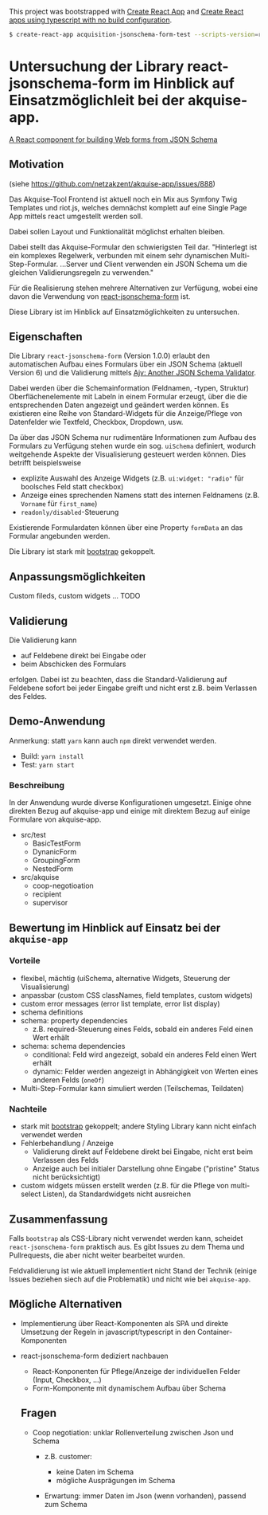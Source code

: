 This project was bootstrapped with [Create React App](https://github.com/facebookincubator/create-react-app) and 
[Create React apps using typescript with no build configuration](https://github.com/wmonk/create-react-app-typescript).

```sh
$ create-react-app acquisition-jsonschema-form-test --scripts-version=react-scripts-ts
```

# Untersuchung der Library react-jsonschema-form im Hinblick auf Einsatzmöglichleit bei der akquise-app.

[A React component for building Web forms from JSON Schema](https://github.com/mozilla-services/react-jsonschema-form)

## Motivation

(siehe https://github.com/netzakzent/akquise-app/issues/888)

Das Akquise-Tool Frontend ist aktuell noch ein Mix aus Symfony Twig Templates und riot.js, welches demnächst komplett auf eine Single Page App mittels react umgestellt werden soll.

Dabei sollen Layout und Funktionalität möglichst erhalten bleiben.

Dabei stellt das Akquise-Formular den schwierigsten Teil dar. 
"Hinterlegt ist ein komplexes Regelwerk, verbunden mit einem sehr dynamischen Multi-Step-Formular. ...Server und Client verwenden ein JSON Schema um die gleichen Validierungsregeln zu verwenden."

Für die Realisierung stehen mehrere Alternativen zur Verfügung, wobei eine davon die Verwendung von [react-jsonschema-form](https://github.com/mozilla-services/react-jsonschema-form) ist.

Diese Library ist im Hinblick auf Einsatzmöglichkeiten zu untersuchen.

## Eigenschaften

Die Library `react-jsonschema-form` (Version 1.0.0) erlaubt den automatischen Aufbau eines Formulars über ein JSON Schema (aktuell Version 6) und die Validierung mittels [Ajv: Another JSON Schema Validator](https://github.com/epoberezkin/ajv).

Dabei werden über die Schemainformation (Feldnamen, -typen, Struktur) Oberflächenelemente mit Labeln in einem Formular erzeugt, über die die entsprechenden Daten angezeigt und geändert werden können. Es existieren eine Reihe von Standard-Widgets für die Anzeige/Pflege von Datenfelder wie Textfeld, Checkbox, Dropdown, usw.

Da über das JSON Schema nur rudimentäre Informationen zum Aufbau des Formulars zu Verfügung stehen wurde ein sog. `uiSchema` definiert, wodurch weitgehende Aspekte der Visualisierung gesteuert werden können. Dies betrifft beispielsweise
  * explizite Auswahl des Anzeige Widgets (z.B. `ui:widget: "radio"` für boolsches Feld statt checkbox) 
  * Anzeige eines sprechenden Namens statt des internen Feldnamens (z.B. `Vorname` für `first_name`)
* `readonly/disabled`-Steuerung

Existierende Formulardaten können über eine Property `formData` an das Formular angebunden werden.

Die Library ist stark mit [bootstrap](https://getbootstrap.com/) gekoppelt.

## Anpassungsmöglichkeiten

Custom fileds, custom widgets ... TODO

## Validierung

Die Validierung kann 
 * auf Feldebene direkt bei Eingabe oder
 * beim Abschicken des Formulars 
 
 erfolgen. Dabei ist zu beachten, dass die Standard-Validierung auf Feldebene sofort bei jeder Eingabe greift und nicht erst z.B. beim Verlassen des Feldes.


 ## Demo-Anwendung

 Anmerkung: statt `yarn` kann auch `npm` direkt verwendet werden.

 * Build: `yarn install`
 * Test: `yarn start`

### Beschreibung

 In der Anwendung wurde diverse Konfigurationen umgesetzt. Einige ohne direkten Bezug auf akquise-app und einige mit direktem Bezug auf einige Formulare von akquise-app.

 * src/test
   * BasicTestForm
   * DynanicForm
   * GroupingForm
   * NestedForm
 * src/akquise
   * coop-negotioation
   * recipient
   * supervisor

## Bewertung im Hinblick auf Einsatz bei der `akquise-app`

### Vorteile

* flexibel, mächtig (uiSchema, alternative Widgets, Steuerung der Visualisierung)
* anpassbar (custom CSS classNames, field templates, custom widgets)
* custom error messages (error list template, error list display)
* schema definitions
* schema: property dependencies
  * z.B. required-Steuerung eines Felds, sobald ein anderes Feld einen Wert erhält 
* schema: schema dependencies
  * conditional: Feld wird angezeigt, sobald ein anderes Feld einen Wert erhält
  * dynamic: Felder werden angezeigt in Abhängigkeit von Werten eines anderen Felds (`oneOf`)
* Multi-Step-Formular kann simuliert werden (Teilschemas, Teildaten)

### Nachteile

* stark mit [bootstrap](https://getbootstrap.com/) gekoppelt; andere Styling Library kann nicht einfach verwendet werden
* Fehlerbehandlung / Anzeige
  * Validierung direkt auf Feldebene direkt bei Eingabe, nicht erst beim Verlassen des Felds
  * Anzeige auch bei initialer Darstellung ohne Eingabe ("pristine" Status nicht berücksichtigt)
* custom widgets müssen erstellt werden (z.B. für die Pflege von multi-select Listen), da Standardwidgets nicht ausreichen

## Zusammenfassung

Falls `bootstrap` als CSS-Library nicht verwendet werden kann, scheidet `react-jsonschema-form` praktisch aus. Es gibt Issues zu dem Thema und Pullrequests, die aber nicht weiter bearbeitet wurden.

Feldvalidierung ist wie aktuell implementiert nicht Stand der Technik (einige Issues beziehen siech auf die Problematik) und nicht wie bei `akquise-app`.


## Mögliche Alternativen

* Implementierung über React-Komponenten als SPA und direkte Umsetzung der Regeln in
  javascript/typescript in den Container-Komponenten 
* react-jsonschema-form dediziert nachbauen
  * React-Konponenten für Pflege/Anzeige der individuellen Felder (Input, Checkbox, ...)
  * Form-Komponente mit dynamischem Aufbau über Schema


  ## Fragen

  * Coop negotiation: unklar Rollenverteilung zwischen Json und Schema
    * z.B. customer:
      * keine Daten im Schema
      * mögliche Ausprägungen im Schema

    * Erwartung: immer Daten im Json (wenn vorhanden), passend zum Schema
